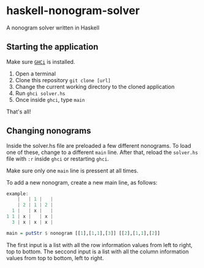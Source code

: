 # haskell-nonogram-solver
A nonogram solver written in Haskell

## Starting the application
Make sure [`GHCi`](https://www.haskell.org/downloads/) is installed.

1. Open a terminal
2. Clone this repository `git clone [url]`
3. Change the current working directory to the cloned application
4. Run `ghci solver.hs`
5. Once inside `ghci`, type `main`

That's all!

## Changing nonograms
Inside the solver.hs file are preloaded a few different nonograms. To load one of these, change to a different `main` line. After that, reload the `solver.hs` file with `:r` inside `ghci` or restarting `ghci`.

Make sure only one `main` line is pressent at all times.

To add a new nonogram, create a new main line, as follows:  
```haskell
example:
    |   | 1 |   |
    | 2 | 1 | 2 |
  1 |   | x |   |
1 1 | x |   | x |
  3 | x | x | x |

main = putStr $ nonogram [[1],[1,1],[3]] [[2],[1,1],[2]]
```
The first input is a list with all the row information values from left to right, top to bottom. The seccond input is a list with all the column information values from top to bottom, left to right.